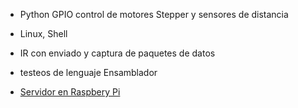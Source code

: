 - Python GPIO control de motores Stepper y sensores de distancia

- Linux, Shell

- IR con enviado y captura de paquetes de datos

- testeos de lenguaje Ensamblador


- <a href="http://myrpi.zapto.org">Servidor en Raspbery Pi</a>
